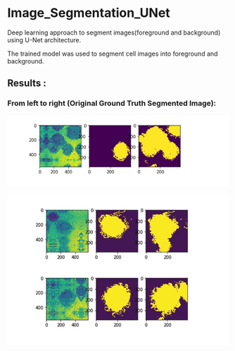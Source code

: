 # Image_Segmentation_UNet

 Deep learning approach to segment images(foreground and background) using U-Net architecture. 
 
 The trained model was used to segment cell images into foreground and background.
 
 
## Results :

### From left to right (Original   Ground Truth   Segmented Image):

<p align="center">
  <img src="/images/seg1.JPG">
</p>



<p align="center">
  <img src="/images/seg2.JPG">
</p>
